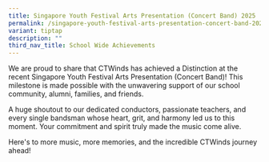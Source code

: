 ```yaml
---
title: Singapore Youth Festival Arts Presentation (Concert Band) 2025
permalink: /singapore-youth-festival-arts-presentation-concert-band-2025/
variant: tiptap
description: ""
third_nav_title: School Wide Achievements
---
```

<p>We are proud to share that CTWinds has achieved a Distinction at the recent
Singapore Youth Festival Arts Presentation (Concert Band)! This milestone
is made possible with the unwavering support of our school community, alumni,
families, and friends.</p>
<p>A huge shoutout to our dedicated conductors, passionate teachers, and
every single bandsman whose heart, grit, and harmony led us to this moment.
Your commitment and spirit truly made the music come alive.</p>
<p>Here's to more music, more memories, and the incredible CTWinds journey
ahead!</p>
<p></p>
<p></p>